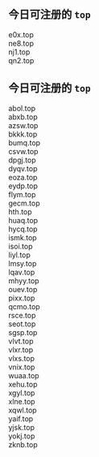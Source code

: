 
## 今日可注册的 `top`
>
e0x.top   
ne8.top   
nj1.top   
qn2.top   


## 今日可注册的 `top`
>
abol.top   
abxb.top   
azsw.top   
bkkk.top   
bumq.top   
csvw.top   
dpgj.top   
dyqv.top   
eoza.top   
eydp.top   
flym.top   
gecm.top   
hth.top   
huaq.top   
hycq.top   
ismk.top   
isoi.top   
liyl.top   
lmsy.top   
lqav.top   
mhyy.top   
ouev.top   
pixx.top   
qcmo.top   
rsce.top   
seot.top   
sgsp.top   
vlvt.top   
vlxr.top   
vlxs.top   
vnix.top   
wuaa.top   
xehu.top   
xgyl.top   
xlne.top   
xqwl.top   
yaif.top   
yjsk.top   
yokj.top   
zknb.top   

